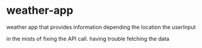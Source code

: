 # weather-app
weather app that provides information depending the location the userInput


in the mists of fixing the API call. having trouble fetching the data
